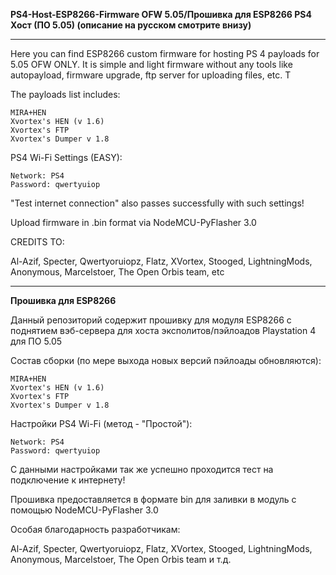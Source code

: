 **PS4-Host-ESP8266-Firmware OFW 5.05/Прошивка для ESP8266 PS4 Хост (ПО 5.05) (описание на русском смотрите внизу)**
***
Here you can find ESP8266 custom firmware for hosting PS 4 payloads for 5.05 OFW ONLY. It is simple and light firmware without any tools like autopayload, firmware upgrade, ftp server for uploading files, etc. T

The payloads list includes:

    MIRA+HEN
    Xvortex's HEN (v 1.6)
    Xvortex's FTP
    Xvortex's Dumper v 1.8
    
PS4 Wi-Fi Settings (EASY):

    Network: PS4
    Password: qwertyuiop

"Test internet connection" also passes successfully with such settings!

Upload firmware in .bin format via NodeMCU-PyFlasher 3.0

CREDITS TO:

Al-Azif, Specter, Qwertyoruiopz, Flatz, XVortex, Stooged, LightningMods, Anonymous, Marcelstoer, The Open Orbis team, etc

---


**Прошивка для ESP8266**

Данный репозиторий содержит прошивку для модуля ESP8266 с поднятием вэб-сервера для хоста эксполитов/пэйлоадов Playstation 4 для ПО 5.05


Состав сборки (по мере выхода новых версий пэйлоады обновляются):

    MIRA+HEN
    Xvortex's HEN (v 1.6)
    Xvortex's FTP
    Xvortex's Dumper v 1.8
    
Настройки PS4 Wi-Fi (метод - "Простой"):

    Network: PS4
    Password: qwertyuiop  

С данными настройками так же успешно проходится тест на подключение к интернету!

Прошивка предоставляется в формате bin для заливки в модуль с помощью NodeMCU-PyFlasher 3.0

Особая благодарность разработчикам:

Al-Azif, Specter, Qwertyoruiopz, Flatz, XVortex, Stooged, LightningMods, Anonymous, Marcelstoer, The Open Orbis team и т.д.
